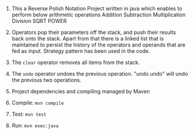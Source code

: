 1. This a Reverse Polish Notation Project written in java which enables to perform below 	    arithmetic operations
   Addition
   Subtraction
   Multiplication
   Division
   SQRT
   POWER

2. Operators pop their parameters off the stack, and push their results back onto the stack.
Apart from that there is a linked list that is maintained to persist the history of the operators and operands that are fed as input.
Strategy pattern has been used in the code.
 
3. The `clear` operator removes all items from the stack.

4. The `undo` operator undoes the previous operation.  "undo undo" will undo the previous two operations.

5. Project dependencies and compiling managed by Maven

6. Compile: `mvn compile`

7. Test: `mvn test`

8. Run: `mvn exec:java`

